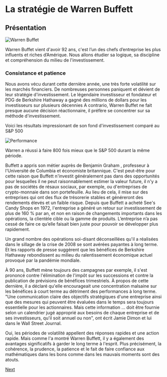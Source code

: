 # La stratégie de Warren Buffett
## Présentation

![Warren Buffet](https://www.fundraisers.fr/sites/default/files/public/img/article/warren-buffet-2.jpg)

Warren Buffet vient d'avoir 92 ans, c'est l’un des chefs d’entreprise les plus influents et riches d’Amérique.
Nous allons étudier sa logique, sa discipline et compréhension du milieu de l'investissement.

### Consistance et patience

Nous avons vécu durant cette dernière année, une très forte volatilité sur les marchés financiers.
De nombreuses personnes paniquent et dévient de leur stratégie d'investissement.
Le légendaire investisseur et fondateur et PDG de Berkshire Hathaway a gagné des millions de dollars pour les investisseurs sur plusieurs décennies
A contrario, Warren Buffet ne fait presque aucune décision réactionnaire, il préfère se concentrer sur sa méthode d'investissement.

Voici les résultats impressionant de son fond d'investissement comparé au S&P 500

![Performance](https://i.insider.com/56d0b3726e97c623048ba08c?width=1136&format=jpeg)

Warren a réussi à faire 800 fois mieux que le S&P 500 durant la même période.

Buffett a appris son métier auprès de Benjamin Graham , professeur à l'Université de Columbia et économiste britannique.
C'est peut-être pour cette raison que Buffett n'investit généralement pas dans des opportunités pour lesquelles il ne peut raisonnablement 
estimer la valeur future, il n'y a pas de sociétés de résaux sociaux, par exemple, ou d'entreprises de crypto-monnaie dans son portefeuille. 
Au lieu de cela, il mise sur des entreprises qui ont des flux de trésorerie stables et généreront des rendements élevés et un faible risque.
Depuis que Buffett a acheté See's Candy Shops en 1972, l'entreprise a généré un retour sur investissement de plus de 160 % par an,
et non en raison de changements importants dans les opérations, la clientèle cible ou la gamme de produits. 
L’entreprise n’a pas cessé de faire ce qu’elle faisait bien juste pour pouvoir se développer plus rapidement.

Un grand nombre des opérations soi-disant déconseillées qu'il a réalisées dans le sillage de la crise de 2008 se sont avérées payantes à long terme.
Et les rapports de presse suggèrent que les bénéfices de Berkshire Hathaway rebondissent au milieu du ralentissement économique 
actuel provoqué par la pandémie mondiale.

À 90 ans, Buffett mène toujours des campagnes par exemple, il s'est prononcé contre l'élimination de l'impôt sur les successions et 
contre la publication de prévisions de bénéfices trimestriels. À propos de cette dernière, il a déclaré qu'elle encourageait une
concentration malsaine sur les bénéfices à court terme au détriment des performances à long terme. "Une communication
claire des objectifs stratégiques d'une entreprise ainsi que des mesures qui peuvent être évaluées dans le temps sera
toujours essentielle pour les actionnaires. Mais cette information ... doit être fournie selon un calendrier jugé approprié
aux besoins de chaque entreprise et de ses investisseurs, qu'il soit annuel ou non", ont écrit Jamie Dimon et lui dans le Wall Street Journal.

Oui, les périodes de volatilité appellent des réponses rapides et une action rapide. Mais comme l'a montré Warren Buffett,
il y a également des avantages significatifs à garder le long terme à l'esprit. Plus précisément, la cohérence, la prudence,
la patience et le fait de faire confiance aux mathématiques dans les bons comme dans les mauvais moments sont des atouts.


[Next](https://github.com/Germain24/Warren-Buffet-s-strategy/tree/main/English/2.%20Method)
